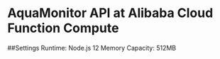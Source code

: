 # AquaMonitor API at Alibaba Cloud Function Compute
##Settings
Runtime: Node.js 12
Memory Capacity: 512MB
